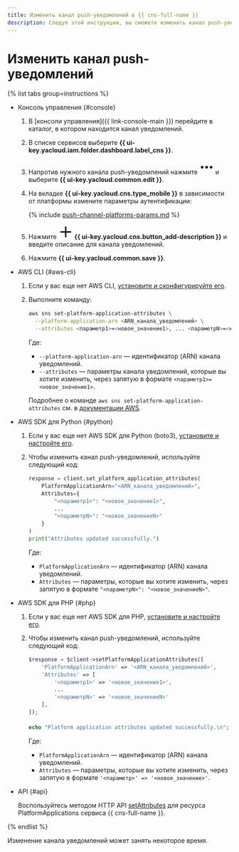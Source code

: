 ```yaml
---
title: Изменить канал push-уведомлений в {{ cns-full-name }}
description: Следуя этой инструкции, вы сможете изменить канал push-уведомлений.
---
```


# Изменить канал push-уведомлений

{% list tabs group=instructions %}

- Консоль управления {#console}

  1. В [консоли управления]({{ link-console-main }}) перейдите в каталог, в котором находится канал уведомлений.
  1. В списке сервисов выберите **{{ ui-key.yacloud.iam.folder.dashboard.label_cns }}**.
  1. Напротив нужного канала push-уведомлений нажмите ![image](../../../_assets/console-icons/ellipsis.svg) и выберите **{{ ui-key.yacloud.common.edit }}**.
  1. На вкладке **{{ ui-key.yacloud.cns.type_mobile }}** в зависимости от платформы измените параметры аутентификации:

      {% include [push-channel-platforms-params.md](../../../_includes/notifications/push-channel-platforms-params.md) %}

  1. Нажмите ![image](../../../_assets/console-icons/plus.svg) **{{ ui-key.yacloud.cns.button_add-description }}** и введите описание для канала уведомлений.
  1. Нажмите **{{ ui-key.yacloud.common.save }}**.

- AWS CLI {#aws-cli}

  1. Если у вас еще нет AWS CLI, [установите и сконфигурируйте его](../../../storage/tools/aws-cli.md).
  1. Выполните команду:

      ```bash
      aws sns set-platform-application-attributes \
        --platform-application-arn <ARN_канала_уведомлений> \
        --attributes <параметр1>=<новое_значение1>, ... <параметрN>=<новое_значениеN>
      ```

      Где:

      * `--platform-application-arn` — идентификатор (ARN) канала уведомлений.
      * `--attributes` — параметры канала уведомлений, которые вы хотите изменить, через запятую в формате `<параметр1>=<новое_значение1>`.

      Подробнее о команде `aws sns set-platform-application-attributes` см. в [документации AWS](https://awscli.amazonaws.com/v2/documentation/api/latest/reference/sns/set-platform-application-attributes.html).

- AWS SDK для Python {#python}

  1. Если у вас еще нет AWS SDK для Python (boto3), [установите и настройте его](../../tools/sdk-python.md#aws-sdk).
  1. Чтобы изменить канал push-уведомлений, используйте следующий код:

      ```python
      response = client.set_platform_application_attributes(
          PlatformApplicationArn="<ARN_канала_уведомлений>",
          Attributes={
              "<параметр1>": "<новое_значение1>",
              ...
              "<параметрN>": "<новое_значениеN>"
          }
      )
      print("Attributes updated successfully.")
      ```

      Где:

      * `PlatformApplicationArn` — идентификатор (ARN) канала уведомлений.
      * `Attributes` —  параметры, которые вы хотите изменить, через запятую в формате `"<параметрN>": "<новое_значениеN>"`.

- AWS SDK для PHP {#php}

  1. Если у вас еще нет AWS SDK для PHP, [установите и настройте его](../../tools/sdk-php.md#aws-sdk).
  1. Чтобы изменить канал push-уведомлений, используйте следующий код:

      ```php
      $response = $client->setPlatformApplicationAttributes([
          'PlatformApplicationArn' => '<ARN_канала_уведомлений>',
          'Attributes' => [
              '<параметр1>' => '<новое_значение1>',
              ...
              '<параметрN>' => '<новое_значениеN>'
          ],
      ]);

      echo "Platform application attributes updated successfully.\n";
      ```

      Где:

      * `PlatformApplicationArn` — идентификатор (ARN) канала уведомлений.
      * `Attributes` —  параметры, которые вы хотите изменить, через запятую в формате `'<параметр>' => '<новое_значение>'`.


- API {#api}

  Воспользуйтесь методом HTTP API [setAttributes](../../api-ref/set-platform-application-attributes.md) для ресурса PlatformApplications сервиса {{ cns-full-name }}.

{% endlist %}

Изменение канала уведомлений может занять некоторое время.
